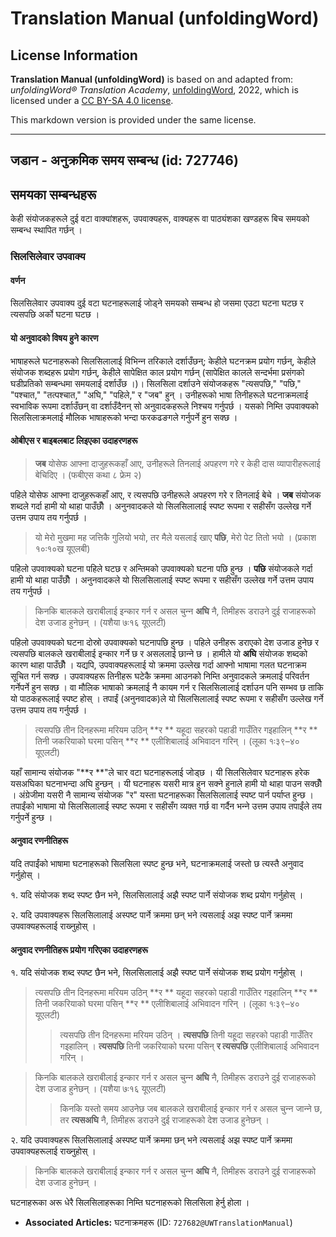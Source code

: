 # Translation Manual (unfoldingWord)

## License Information

**Translation Manual (unfoldingWord)** is based on and adapted from: _unfoldingWord® Translation Academy_, [unfoldingWord](https://unfoldingword.org/utw), 2022, which is licensed under a [CC BY-SA 4.0 license](https://creativecommons.org/licenses/by-sa/4.0/legalcode.en).

This markdown version is provided under the same license.



--------------------------------

## जडान - अनुक्रमिक समय सम्बन्ध (id: 727746)

समयका सम्बन्धहरू
----------------

केही संयोजकहरूले दुई वटा वाक्यांशहरू, उपवाक्यहरू, वाक्यहरू वा पाठ्यंशका खण्डहरू बिच समयको सम्बन्ध स्थापित गर्छन् ।

### सिलसिलेवार उपवाक्य

#### वर्णन

सिलसिलेवार उपवाक्य दुई वटा घटनाहरूलाई जोड्ने समयको सम्बन्ध हो जसमा एउटा घटना घटछ र त्यसपछि अर्को घटना घटछ ।

#### यो अनुवादको विषय हुने कारण

भाषाहरूले घटनाहरूको सिलसिलालाई विभिन्‍न तरिकाले दर्शाउँछन्; केहीले घटनक्रम प्रयोग गर्छन्, केहीले संयोजक शब्दहरू प्रयोग गर्छन्, केहीले सापेक्षित काल प्रयोग गर्छन् (सापेक्षित कालले सन्दर्भमा प्रसंगको घडीप्रतिको सम्बन्धमा समयलाई दर्शाउँछ ।)। सिलसिला दर्शाउने संयोजकहरू "त्यसपछि," "पछि," "पश्‍चात," "तत्पश्‍चात," "अघि," "पहिले," र "जब" हुन् । उनीहरूको भाषा तिनीहरूले घटनाक्रमलाई स्वभाविक रूपमा दर्शाउँछन् वा दर्शाउँदैनन् सो अनुवादकहरूले निश्‍चय गर्नुपर्छ । यसको निम्ति उपवाक्यको सिलसिलाक्रमलाई मौलिक भाषाहरूको भन्दा फरकढङगले गर्नुपर्ने हुन सक्छ ।

#### ओबीएस र बाइबलबाट लिइएका उदाहरणहरू

> **जब** योसेफ आफ्ना दाजुहरूकहाँ आए, उनीहरूले तिनलाई अपहरण गरे र केही दास व्यापारीहरूलाई बेचिदिए । (फबीएस कथा ८ फ्रेम २)

पहिले योसेफ आफ्ना दाजुहरूकहाँ आए, र त्यसपछि उनीहरूले अपहरण गरे र तिनलाई बेचे । **जब** संयोजक शब्दले गर्दा हामी यो थाहा पाउँछौँ । अनुनवादकले यो सिलसिलालाई स्पष्ट रूपमा र सहीसँग उल्लेख गर्ने उत्तम उपाय तय गर्नुपर्छ ।

> यो मेरो मुखमा मह जत्तिकै गुलियो भयो, तर मैले यसलाई खाए **पछि**, मेरो पेट तितो भयो । (प्रकाश १०ः१०ख यूएलबी)

पहिलो उपवाक्यको घटना पहिले घटछ र अन्तिमको उपवाक्यको घटना पछि हुन्छ । **पछि** संयोजकले गर्दा हामी यो थाहा पाउँछौँ । अनुनवादकले यो सिलसिलालाई स्पष्ट रूपमा र सहीसँग उल्लेख गर्ने उत्तम उपाय तय गर्नुपर्छ ।

> किनकि बालकले खराबीलाई इन्कार गर्न र असल चुन्‍न **अघि** नै, तिमीहरू डराउने दुई राजाहरूको देश उजाड हुनेछन् । (यशैया ७ः१६ यूएलटी)

पहिलो उपवाक्यको घटना दोस्रो उपवाक्यको घटनापछि हुन्छ । पहिले उनीहरू डराएको देश उजाड हुनेछ र त्यसपछि बालकले खराबीलाई इन्कार गर्ने छ र असललाई छान्‍ने छ । हामीले यो **अघि** संयोजक शब्दको कारण थाहा पाउँछौँ । यद्यपि, उपवाक्यहरूलाई यो क्रममा उल्लेख गर्दा आफ्नो भाषामा गलत घटनाक्रम सूचित गर्न सक्छ । उपवाक्यहरू तिनीहरू घटेकै क्रममा आउनको निम्ति अनुवादकले क्रमलाई परिवर्तन गर्नेपर्ने हुन सक्छ । वा मौलिक भाषाको क्रमलाई नै कायम गर्न र सिलसिलालाई दर्शाउन पनि सम्भव छ ताकि यो पाठकहरूलाई स्पष्ट होस् । तपाईं (अनुनवादक)ले यो सिलसिलालाई स्पष्ट रूपमा र सहीसँग उल्लेख गर्ने उत्तम उपाय तय गर्नुपर्छ ।

> त्यसपछि तीन दिनहरूमा मरियम उठिन् \*\*र \*\* यहूदा सहरको पहाडी गाउँतिर गइहालिन् \*\*र \*\* तिनी जकरियाको घरमा पसिन् \*\*र \*\* एलीशिबालाई अभिवादन गरिन् । (लूका १ः३९–४० यूएलटी)

यहाँ सामान्य संयोजक "\*\*र \*\*"ले चार वटा घटनाहरूलाई जोड्छ । यी सिलसिलेवार घटनाहरू हरेक यसअघिका घटनाभन्दा अघि हुन्छन् । यी घटनाहरू यसरी मात्र हुन सक्‍ने हुनाले हामी यो थाहा पाउन सक्छौँ । अंग्रेजीमा यसरी नै सामान्य संयोजक "र" यस्ता घटनाहरूका सिलसिलालाई स्पष्ट पार्न पर्याप्‍त हुन्छ । तपाईंको भाषामा यो सिलसिलालाई स्पष्ट रूपमा र सहीसँग व्यक्त गर्छ वा गर्दैन भन्‍ने उत्तम उपाय तपाईंले तय गर्नुपर्ने हुन्छ ।

#### अनुवाद रणनीतिहरू

यदि तपाईंको भाषामा घटनाहरूको सिलसिला स्पष्ट हुन्छ भने, घटनाक्रमलाई जस्तो छ त्यस्तै अनुवाद गर्नुहोस् ।

१. यदि संयोजक शब्द स्पष्ट छैन भने, सिलसिलालाई अझै स्पष्ट पार्ने संयोजक शब्द प्रयोग गर्नुहोस् ।

२. यदि उपवाक्यहरू सिलसिलालाई अस्पष्ट पार्ने क्रममा छन् भने त्यसलाई अझ स्पष्ट पार्ने क्रममा उपवाक्यहरूलाई राख्‍नुहोस् ।

#### अनुवाद रणनीतिहरू प्रयोग गरिएका उदाहरणहरू

१. यदि संयोजक शब्द स्पष्ट छैन भने, सिलसिलालाई अझै स्पष्ट पार्ने संयोजक शब्द प्रयोग गर्नुहोस् ।

> त्यसपछि तीन दिनहरूमा मरियम उठिन् \*\*र \*\* यहूदा सहरको पहाडी गाउँतिर गइहालिन् \*\*र \*\* तिनी जकरियाको घरमा पसिन् \*\*र \*\* एलीशिबालाई अभिवादन गरिन् । (लूका १ः३९–४० यूएलटी)
> 
> 
> > त्यसपछि तीन दिनहरूमा मरियम उठिन् । **त्यसपछि** तिनी यहूदा सहरको पहाडी गाउँतिर गइहालिन् । **त्यसपछि** तिनी जकरियाको घरमा पसिन् **र त्यसपछि** एलीशिबालाई अभिवादन गरिन् ।

> किनकि बालकले खराबीलाई इन्कार गर्न र असल चुन्‍न **अघि** नै, तिमीहरू डराउने दुई राजाहरूको देश उजाड हुनेछन् । (यशैया ७ः१६ यूएलटी)
> 
> 
> > किनकि यस्तो समय आउनेछ जब बालकले खराबीलाई इन्कार गर्न र असल चुन्‍न जान्‍ने छ, तर **त्यसअघि** नै, तिमीहरू डराउने दुई राजाहरूको देश उजाड हुनेछन् ।

२. यदि उपवाक्यहरू सिलसिलालाई अस्पष्ट पार्ने क्रममा छन् भने त्यसलाई अझ स्पष्ट पार्ने क्रममा उपवाक्यहरूलाई राख्‍नुहोस् ।

> किनकि बालकले खराबीलाई इन्कार गर्न र असल चुन्‍न **अघि** नै, तिमीहरू डराउने दुई राजाहरूको देश उजाड हुनेछन् ।

घटनाहरूका अरू धेरै सिलसिलाहरूका निम्ति घटनाहरूको सिलसिला हेर्नु होला ।

* **Associated Articles:** घटनाक्रमहरू (ID: `727682@UWTranslationManual`)

